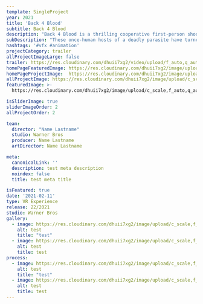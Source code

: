 ```yaml
---
template: SingleProject
year: 2021 
title: 'Back 4 Blood'
subtitle: Back 4 Blood
description: "Back 4 Blood is a thrilling cooperative first-person shooter from the creators of the critically acclaimed Left 4 Dead franchise. You are at the center of a war against the Ridden."
subDescription: "These once-human hosts of a deadly parasite have turned into terrifying creatures bent on devouring what remains of civilization. With humanity’s extinction on the line, it’s up to you and your friends to take the fight to the enemy, eradicate the Ridden, and reclaim the world."
hashtags: '#vfx #animation'
projectCategory: trailer
allProjectImageLarge: false
trailer: https://res.cloudinary.com/dhuii7xg2/video/upload/f_auto,q_auto/v1613040316/projects/back%204%20blood/BACK_4_BLOOD_Official_Trailer_2021_Zombie_Game_HD_uugkng.mp4
homePageFeaturedImage: https://res.cloudinary.com/dhuii7xg2/image/upload/c_scale,f_auto,q_auto,w_auto/v1613039142/projects/Callisto%20Protocol/share_h7fjao.jpg
homePageProjectImage:  https://res.cloudinary.com/dhuii7xg2/image/upload/c_scale,f_auto,q_auto,w_auto/v1613040552/projects/back%204%20blood/images_ytuhfr.jpg
allProjectImage: https://res.cloudinary.com/dhuii7xg2/image/upload/c_scale,f_auto,q_auto,w_auto/v1614253439/projects/back%204%20blood/GOBI_stills_08_1_1_nbgusa.png
featuredImage: >-
  https://res.cloudinary.com/dhuii7xg2/image/upload/c_scale,f_auto,q_auto,w_auto/v1613040309/projects/back%204%20blood/wp8208000_gjx2bp.jpg

isSliderImage: true
sliderImageOrder: 2
allProjectOrder: 2

team: 
  director: "Name Lastname"
  studio: Warner Bros
  producer: Name Lastname
  artDirector: Name Lastname

meta:
  canonicalLink: ''
  description: test meta description
  noindex: false
  title: test meta title

isFeatured: true 
date: '2021-02-11'
type: VR Experience
release: 22/2021
studio: Warner Bros
gallery:
  - image: https://res.cloudinary.com/dhuii7xg2/image/upload/c_scale,f_auto,q_auto,w_auto/v1613040552/projects/back%204%20blood/images_ytuhfr.jpg
    alt: test
    title: "test"
  - image: https://res.cloudinary.com/dhuii7xg2/image/upload/c_scale,f_auto,q_auto,w_auto/v1613040552/projects/back%204%20blood/UZuZHZAwdGsx955yALZoAk_uq0nei.jpg
    alt: test
    title: test
process:
  - image: https://res.cloudinary.com/dhuii7xg2/image/upload/c_scale,f_auto,q_auto,w_auto/v1613040552/projects/back%204%20blood/images_ytuhfr.jpg
    alt: test
    title: "test"
  - image: https://res.cloudinary.com/dhuii7xg2/image/upload/c_scale,f_auto,q_auto,w_auto/v1613040552/projects/back%204%20blood/UZuZHZAwdGsx955yALZoAk_uq0nei.jpg
    alt: test
    title: test
---
```

